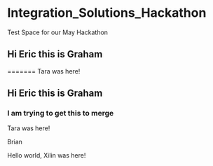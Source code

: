 # Integration_Solutions_Hackathon
Test Space for our May Hackathon 


## Hi Eric this is Graham
=======
Tara was here!
## Hi Eric this is Graham
### I am trying to get this to merge
Tara was here!

Brian

Hello world, Xilin was here!
